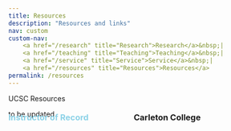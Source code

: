 ```yaml
---
title: Resources
description: "Resources and links"
nav: custom
custom-nav: 
    <a href="/research" title="Research">Research</a>&nbsp;|
    <a href="/teaching" title="Teaching">Teaching</a>&nbsp;|
    <a href="/service" title="Service">Service</a>&nbsp;|
    <a href="/resources" title="Resources">Resources</a>
permalink: /resources
---
```


<!--Below are some selected activities, a complete list can be found <a href="/service-extended"><b>here</b></a>.-->

<!--
Tip/Green = Current
Note/Blue = Highlight/Past
Important/Red = Other/Past
-->

<!--
Warning = Yellow
Note = Blue
Important = Red
Tip = Green
Caution = Orange (close to yellow)
Info = Dark Blue
Success = Dark Green
Danger = Dark Red
Secondary = Grey
-->

<div class="callout-quarto warning">
  <div class="callout-title">UCSC Resources</div>
    <div class="callout-content">
<p>to be updated</p>
    </div>
</div>

<div style="display: flex; flex-direction: row; margin-top:-3.5em">

  <div style="width: 250px;">
    <h3 style="color:#8cd2e7">Instructor of Record</h3>
  </div>


  <div style="flex: 1;">
    <h3>Carleton College</h3>
    <ul style="margin-top: -1em;">
    </ul>
  </div>
</div>
<!-- 

### External

<details>
    <summary><b style="color:#69b2c1">Conference Sessions</b></summary>

<ul style="line-height:180%">

<li> Invited Paper Session on <b>Rethinking Number Theory</b><br>
    <em>MAA MathFest</em><br>
    Organiser, <small>co-organised with Tyler Billingsley and Sandra Nair</small></li>

<li> Special Session on <b>Rethinking Number Theory</b><br>
    <em>AWM Research Symposium</em><br>
    Organiser, <small>co-organised with Eva Goedhart and Amita Malik</small></li>

</ul>
</details>

#69b2c1 -->